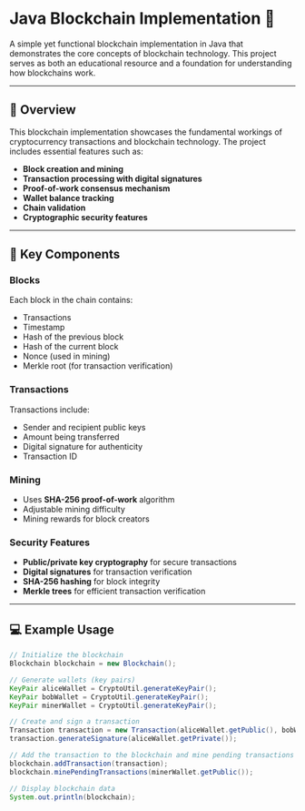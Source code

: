 # Java Blockchain Implementation 🔗

A simple yet functional blockchain implementation in Java that demonstrates the core concepts of blockchain technology. This project serves as both an educational resource and a foundation for understanding how blockchains work.

---

## 🌟 Overview

This blockchain implementation showcases the fundamental workings of cryptocurrency transactions and blockchain technology. The project includes essential features such as:

- **Block creation and mining**
- **Transaction processing with digital signatures**
- **Proof-of-work consensus mechanism**
- **Wallet balance tracking**
- **Chain validation**
- **Cryptographic security features**

---

## 🧱 Key Components

### Blocks  
Each block in the chain contains:  
- Transactions  
- Timestamp  
- Hash of the previous block  
- Hash of the current block  
- Nonce (used in mining)  
- Merkle root (for transaction verification)  

### Transactions  
Transactions include:  
- Sender and recipient public keys  
- Amount being transferred  
- Digital signature for authenticity  
- Transaction ID  

### Mining  
- Uses **SHA-256 proof-of-work** algorithm  
- Adjustable mining difficulty  
- Mining rewards for block creators  

### Security Features  
- **Public/private key cryptography** for secure transactions  
- **Digital signatures** for transaction verification  
- **SHA-256 hashing** for block integrity  
- **Merkle trees** for efficient transaction verification  

---

## 💻 Example Usage  

```java
// Initialize the blockchain
Blockchain blockchain = new Blockchain();

// Generate wallets (key pairs)
KeyPair aliceWallet = CryptoUtil.generateKeyPair();
KeyPair bobWallet = CryptoUtil.generateKeyPair();
KeyPair minerWallet = CryptoUtil.generateKeyPair();

// Create and sign a transaction
Transaction transaction = new Transaction(aliceWallet.getPublic(), bobWallet.getPublic(), 50.0);
transaction.generateSignature(aliceWallet.getPrivate());

// Add the transaction to the blockchain and mine pending transactions
blockchain.addTransaction(transaction);
blockchain.minePendingTransactions(minerWallet.getPublic());

// Display blockchain data
System.out.println(blockchain);
